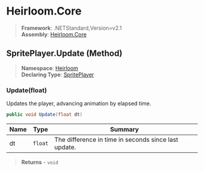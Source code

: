# Heirloom.Core

> **Framework**: .NETStandard,Version=v2.1  
> **Assembly**: [Heirloom.Core][0]

## SpritePlayer.Update (Method)

> **Namespace**: [Heirloom][0]  
> **Declaring Type**: [SpritePlayer][1]

### Update(float)

Updates the player, advancing animation by elapsed time.

```cs
public void Update(float dt)
```

| Name | Type    | Summary                                              |
|------|---------|------------------------------------------------------|
| dt   | `float` | The difference in time in seconds since last update. |

> **Returns** - `void`

[0]: ../../../Heirloom.Core.md
[1]: ../SpritePlayer.md
